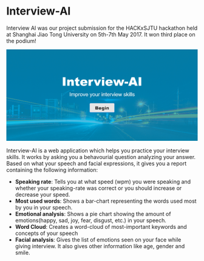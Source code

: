 # Interview-AI

Interview AI was our project submission for the HACKxSJTU hackathon held at Shanghai Jiao Tong University on 5th-7th May 2017. It won third place on the podium!

![Alt text](InterviewAI_landing.PNG?raw=true)

Interview-AI is a web application which helps you practice your interview skills. It works by asking you a behavourial question analyzing your answer. Based on what your speech and facial expressions, it gives you a report containing the following information:

* **Speaking rate**: Tells you at what speed (wpm) you were speaking and whether your speaking-rate was correct or you should increase or decrease your speed.
* **Most used words**: Shows a bar-chart representing the words used most by you in your speech.
* **Emotional analysis**: Shows a pie chart showing the amount of emotions(happy, sad, joy, fear, disgust, etc.) in your speech.
* **Word Cloud**: Creates a word-cloud of most-important keywords and concepts of your speech
* **Facial analysis**: Gives the list of emotions seen on your face while giving interview. It also gives other information like age, gender and smile.
